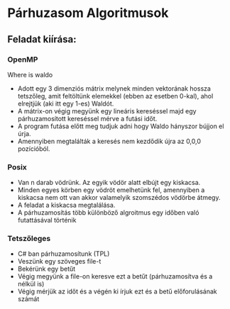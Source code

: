 # Párhuzasom Algoritmusok

## Feladat kiírása:

### OpenMP

Where is waldo

- Adott egy 3 dimenziós mátrix melynek minden vektorának hossza tetszőleg, amit feltöltünk elemekkel (ebben az esetben 0-kal), ahol elrejtjük (aki itt egy 1-es) Waldót.
- A mátrix-on végig megyünk egy lineáris kereséssel majd egy párhuzamosított kereséssel mérve a futási időt.
- A program futása előtt meg tudjuk adni hogy Waldo hányszor bújjon el úrja.
- Amennyiben megtalálták a keresés nem kezdődik újra az 0,0,0 pozícióból.


 ### Posix
 
 - Van n darab vödrünk. Az egyik vödör alatt elbújt egy kiskacsa.
 - Minden egyes körben egy vödröt emelhetünk fel, amennyiben a kiskacsa nem ott van akkor valamelyik szomszédos vödörbe átmegy.
 - A feladat a kiskacsa megtalálása.
 - A párhuzamosítás több különböző algroitmus egy időben való futattásával történik
 
 ### Tetszőleges
 
 - C# ban párhuzamosítunk (TPL)
 - Veszünk egy szöveges file-t
 - Bekérünk egy betűt
 - Végig megyünk a file-on keresve ezt a betűt (párhuzamosítva és a nélkül is)
 - Végig mérjük az időt és a végén ki írjuk ezt és a betű előforulásának számát
